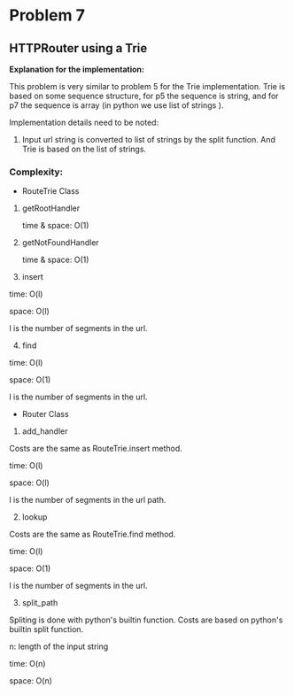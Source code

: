 # Problem 7

## HTTPRouter using a Trie

**Explanation for the implementation:**

This problem is very similar to problem 5 for the Trie implementation. Trie is based on some sequence structure, for p5 the sequence is string, and for p7 the sequence is array (in python we use list of strings ).

Implementation details need to be noted:

1. Input url string is converted to list of strings by the split function. And Trie is based on the list of strings.

### Complexity:

- RouteTrie Class

1. getRootHandler

   time & space: O(1)

2. getNotFoundHandler

   time & space: O(1)

3. insert

time: O(l)

space: O(l)

l is the number of segments in the url.

4. find

time: O(l)

space: O(1)

l is the number of segments in the url.

- Router Class

1. add_handler

Costs are the same as RouteTrie.insert method.

time: O(l)

space: O(l)

l is the number of segments in the url path.

2. lookup

Costs are the same as RouteTrie.find method.

time: O(l)

space: O(1)

l is the number of segments in the url.

3. split_path

Spliting is done with python's builtin function. Costs are based on python's builtin split function.

n: length of the input string

time: O(n)

space: O(n)
